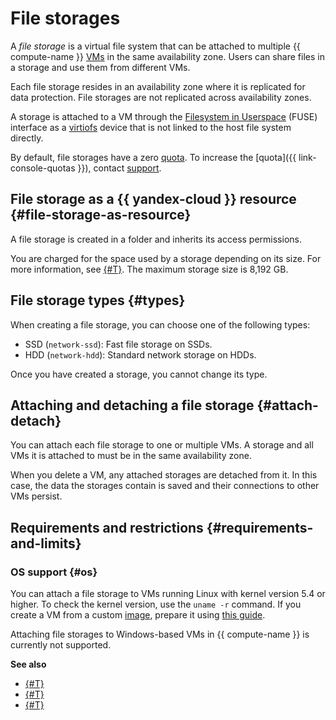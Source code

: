 # File storages


A _file storage_ is a virtual file system that can be attached to multiple {{ compute-name }} [VMs](vm.md) in the same availability zone. Users can share files in a storage and use them from different VMs.

Each file storage resides in an availability zone where it is replicated for data protection. File storages are not replicated across availability zones.

A storage is attached to a VM through the [Filesystem in Userspace](https://en.wikipedia.org/wiki/Filesystem_in_Userspace) (FUSE) interface as a [virtiofs](https://www.kernel.org/doc/html/latest/filesystems/virtiofs.html) device that is not linked to the host file system directly.

By default, file storages have a zero [quota](limits.md#compute-quotas). To increase the [quota]({{ link-console-quotas }}), contact [support](../../support/overview.md).

## File storage as a {{ yandex-cloud }} resource {#file-storage-as-resource}

A file storage is created in a folder and inherits its access permissions.

You are charged for the space used by a storage depending on its size. For more information, see [{#T}](../pricing.md). The maximum storage size is 8,192 GB.

## File storage types {#types}

When creating a file storage, you can choose one of the following types:
* SSD (`network-ssd`): Fast file storage on SSDs.
* HDD (`network-hdd`): Standard network storage on HDDs.

Once you have created a storage, you cannot change its type.

## Attaching and detaching a file storage {#attach-detach}

You can attach each file storage to one or multiple VMs. A storage and all VMs it is attached to must be in the same availability zone.

When you delete a VM, any attached storages are detached from it. In this case, the data the storages contain is saved and their connections to other VMs persist.

## Requirements and restrictions {#requirements-and-limits}

### OS support {#os}

You can attach a file storage to VMs running Linux with kernel version 5.4 or higher. To check the kernel version, use the `uname -r` command. If you create a VM from a custom [image](image.md), prepare it using [this guide](../operations/image-create/custom-image.md).

Attaching file storages to Windows-based VMs in {{ compute-name }} is currently not supported.

**See also**

* [{#T}](../operations/filesystem/create.md)
* [{#T}](../operations/filesystem/attach-to-vm.md)
* [{#T}](../operations/filesystem/detach-from-vm.md)
